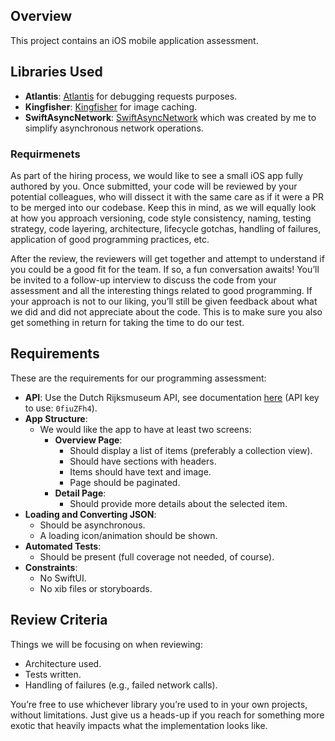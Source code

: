 ## Overview

This project contains an iOS mobile application assessment.

## Libraries Used

- **Atlantis**: [Atlantis](https://github.com/ProxymanApp/atlantis) for debugging requests purposes.
- **Kingfisher**: [Kingfisher](https://github.com/onevcat/Kingfisher) for image caching.
- **SwiftAsyncNetwork**: [SwiftAsyncNetwork](https://github.com/marcelfagadariu/SwiftAsyncNetworking) which was created by me to simplify asynchronous network operations.

### Requirmenets

As part of the hiring process, we would like to see a small iOS app fully authored by you. Once submitted, your code will be reviewed by your potential colleagues, who will dissect it with the same care as if it were a PR to be merged into our codebase. Keep this in mind, as we will equally look at how you approach versioning, code style consistency, naming, testing strategy, code layering, architecture, lifecycle gotchas, handling of failures, application of good programming practices, etc.

After the review, the reviewers will get together and attempt to understand if you could be a good fit for the team. If so, a fun conversation awaits! You’ll be invited to a follow-up interview to discuss the code from your assessment and all the interesting things related to good programming. If your approach is not to our liking, you’ll still be given feedback about what we did and did not appreciate about the code. This is to make sure you also get something in return for taking the time to do our test.

## Requirements

These are the requirements for our programming assessment:

- **API**: Use the Dutch Rijksmuseum API, see documentation [here](https://data.rijksmuseum.nl/object-metadata/api/) (API key to use: `0fiuZFh4`).
- **App Structure**: 
  - We would like the app to have at least two screens:
    - **Overview Page**:
      - Should display a list of items (preferably a collection view).
      - Should have sections with headers.
      - Items should have text and image.
      - Page should be paginated.
    - **Detail Page**:
      - Should provide more details about the selected item.
- **Loading and Converting JSON**: 
  - Should be asynchronous.
  - A loading icon/animation should be shown.
- **Automated Tests**: 
  - Should be present (full coverage not needed, of course).
- **Constraints**: 
  - No SwiftUI.
  - No xib files or storyboards.

## Review Criteria

Things we will be focusing on when reviewing:

- Architecture used.
- Tests written.
- Handling of failures (e.g., failed network calls).

You’re free to use whichever library you’re used to in your own projects, without limitations. Just give us a heads-up if you reach for something more exotic that heavily impacts what the implementation looks like.



